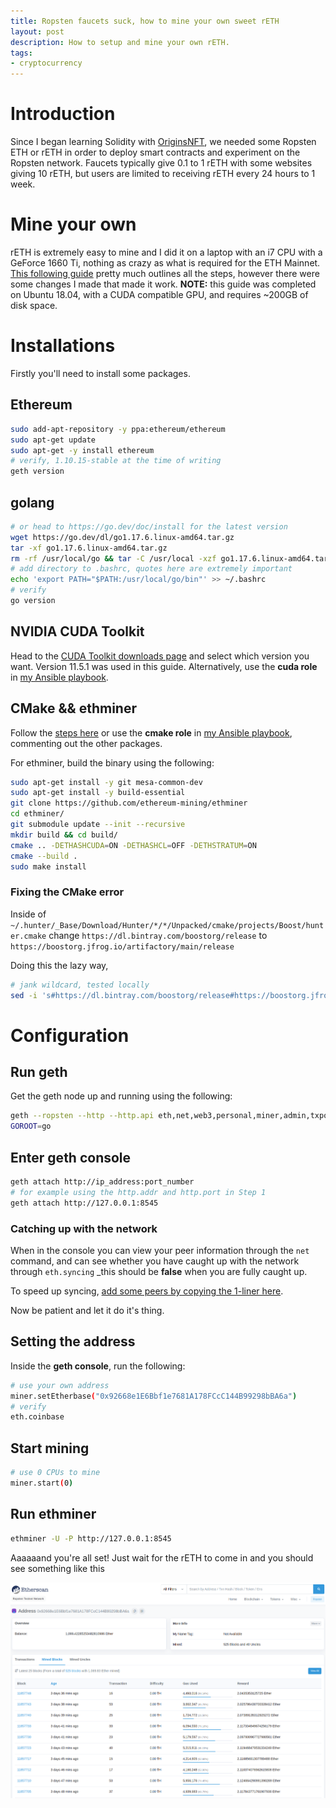 ```yaml
---
title: Ropsten faucets suck, how to mine your own sweet rETH
layout: post
description: How to setup and mine your own rETH.
tags:
- cryptocurrency
---
```


# Introduction

Since I began learning Solidity with [OriginsNFT](https://twitter.com/OriginsNFT), we needed some Ropsten ETH or rETH in order to deploy smart contracts and experiment on the Ropsten network. Faucets typically give 0.1 to 1 rETH with some websites giving 10 rETH, but users are limited to receiving rETH every 24 hours to 1 week.

# Mine your own

rETH is extremely easy to mine and I did it on a laptop with an i7 CPU with a GeForce 1660 Ti, nothing as crazy as what is required for the ETH Mainnet. [This following guide](https://www.linkedin.com/pulse/how-mine-ropsten-testnet-ether-keir-finlow-bates/) pretty much outlines all the steps, however there were some changes I made that made it work.
__NOTE:__ this guide was completed on Ubuntu 18.04, with a CUDA compatible GPU, and requires ~200GB of disk space.

# Installations

Firstly you'll need to install some packages.
## Ethereum
```bash
sudo add-apt-repository -y ppa:ethereum/ethereum
sudo apt-get update
sudo apt-get -y install ethereum
# verify, 1.10.15-stable at the time of writing
geth version
```

## golang
```bash
# or head to https://go.dev/doc/install for the latest version
wget https://go.dev/dl/go1.17.6.linux-amd64.tar.gz
tar -xf go1.17.6.linux-amd64.tar.gz
rm -rf /usr/local/go && tar -C /usr/local -xzf go1.17.6.linux-amd64.tar.gz
# add directory to .bashrc, quotes here are extremely important
echo 'export PATH="$PATH:/usr/local/go/bin"' >> ~/.bashrc
# verify
go version
```

## NVIDIA CUDA Toolkit
Head to the [CUDA Toolkit downloads page](https://developer.nvidia.com/cuda-downloads) and select which version you want. Version 11.5.1 was used in this guide. Alternatively, use the __cuda role__ in [my Ansible playbook](https://github.com/evantancy/ansible/blob/main/base.yml).

## CMake && ethminer
Follow the [steps here](https://apt.kitware.com/) or use the __cmake role__ in [my Ansible playbook](https://github.com/evantancy/ansible/blob/main/base.yml), commenting out the other packages.

For ethminer, build the binary using the following:
```bash
sudo apt-get install -y git mesa-common-dev
sudo apt-get install -y build-essential
git clone https://github.com/ethereum-mining/ethminer
cd ethminer/
git submodule update --init --recursive
mkdir build && cd build/
cmake .. -DETHASHCUDA=ON -DETHASHCL=OFF -DETHSTRATUM=ON
cmake --build .
sudo make install
```
### Fixing the CMake error
Inside of `~/.hunter/_Base/Download/Hunter/*/*/Unpacked/cmake/projects/Boost/hunter.cmake` change `https://dl.bintray.com/boostorg/release` to `https://boostorg.jfrog.io/artifactory/main/release`

Doing this the lazy way,
```bash
# jank wildcard, tested locally
sed -i 's#https://dl.bintray.com/boostorg/release#https://boostorg.jfrog.io/artifactory/main/release#g' ~/.hunter/_Base/Download/Hunter/*/*/Unpacked/cmake/projects/Boost/hunter.cmake
```


# Configuration
## Run geth
Get the geth node up and running using the following:
```bash
geth --ropsten --http --http.api eth,net,web3,personal,miner,admin,txpool,debug --http.corsdomain '*' --http.addr 127.0.0.1 --http.port 8545 --syncmode "full"
GOROOT=go
```
## Enter geth console
```bash
geth attach http://ip_address:port_number
# for example using the http.addr and http.port in Step 1
geth attach http://127.0.0.1:8545
```

### Catching up with the network
When in the console you can view your peer information through the `net` command, and can see whether you have caught up with the network through `eth.syncing` _this should be __false__ when you are fully caught up.

To speed up syncing, [add some peers by copying the 1-liner here](https://gist.github.com/evantancy/dd80ab5fc5c54a01eaae71e98555caf0).

Now be patient and let it do it's thing.

## Setting the address
Inside the __geth console__, run the following:
```bash
# use your own address
miner.setEtherbase("0x92668e1E6Bbf1e7681A178FCcC144B99298bBA6a")
# verify
eth.coinbase
```
## Start mining
```bash
# use 0 CPUs to mine
miner.start(0)
```

## Run ethminer
```bash
ethminer -U -P http://127.0.0.1:8545
```
Aaaaaand you're all set! Just wait for the rETH to come in and you should see something like this

<img src="/assets/ropsten_eth.png">

